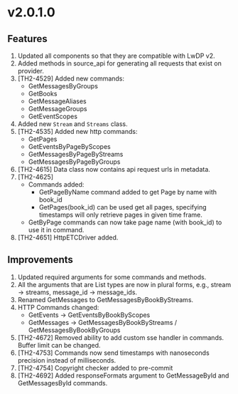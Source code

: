 # v2.0.1.0

## Features

1. Updated all components so that they are compatible with LwDP v2.
2. Added methods in source_api for generating all requests that exist on provider.
3. [TH2-4529] Added new commands:
    - GetMessagesByGroups
    - GetBooks
    - GetMessageAliases
    - GetMessageGroups
    - GetEventScopes
4. Added new `Stream` and `Streams` class.
5. [TH2-4535] Added new http commands:
   - GetPages
   - GetEventsByPageByScopes
   - GetMessagesByPageByStreams
   - GetMessagesByPageByGroups
6. [TH2-4615] Data class now contains api request urls in metadata.
7. [TH2-4625]
   - Commands added:
     - GetPageByName command added to get Page by name with book_id
     - GetPages(book_id) can be used get all pages, specifying timestamps will only retrieve pages in given time frame.
   - GetByPage commands can now take page name (with book_id) to use it in command.
8. [TH2-4651] HttpETCDriver added.

## Improvements

1. Updated required arguments for some commands and methods.
2. All the arguments that are List types are now in plural forms, e.g., stream -> streams,
   message_id -> message_ids.
3. Renamed GetMessages to GetMessagesByBookByStreams.
4. HTTP Commands changed:
   - GetEvents -> GetEventsByBookByScopes
   - GetMessages -> GetMessagesByBookByStreams / GetMessagesByBookByGroups
5. [TH2-4672] Removed ability to add custom sse handler in commands. Buffer limit can be changed.
6. [TH2-4753] Commands now send timestamps with nanoseconds precision instead of milliseconds.
7. [TH2-4754] Copyright checker added to pre-commit
8. [TH2-4692] Added responseFormats argument to GetMessageById and GetMessagesById commands.